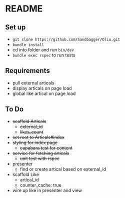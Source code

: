 # README

## Set up 
* `git clone https://github.com/Sandbagger/Olio.git`
* `bundle install`
* cd into folder and run `bin/dev`
* `bundle exec rspec` to run tests 

## Requirements 
* pull external articals
* display articals on page load
* global like artical on page load


## To Do
* ~~scaffold Articals~~
  * ~~external_id~~
  * ~~likes_count~~
* ~~set root to Articals#index~~
* ~~styling for index page~~ 
  * ~~capabara test for content~~ 
* ~~service for fetching articals~~
  - ~~unit test with rspec~~
* presenter
  * find or create artical based on external_id
* scaffold Like
  * artical_id
  * counter_cache: true 
* wire up like in presenter and view 


